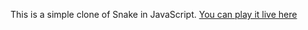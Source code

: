 This is a simple clone of Snake in JavaScript. [You can play it live here](http://whatthedude.com/snake)